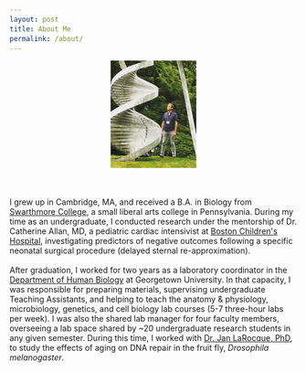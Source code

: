 ```yaml
---
layout: post
title: About Me
permalink: /about/
---
```

<p style="text-align:center;"><img src="/images/CSHL.jpeg" width="150px"></p>
<br>
<br>
I grew up in Cambridge, MA, and received a B.A. in Biology from <a href="https://www.swarthmore.edu/">Swarthmore College</a>, a small liberal arts college in Pennsylvania. During my time as an undergraduate, I conducted research under the mentorship of Dr. Catherine Allan, MD, a pediatric cardiac intensivist at <a href="https://www.childrenshospital.org/">Boston Children's Hospital</a>, investigating predictors of negative outcomes following a specific neonatal surgical procedure (delayed sternal re-approximation).
<br>
<br>
After graduation, I worked for two years as a laboratory coordinator in the <a href="https://nhs.georgetown.edu/about/human-science-department/">Department of Human Biology</a> at Georgetown University. In that capacity, I was responsible for preparing materials, supervising undergraduate Teaching Assistants, and helping to teach the anatomy & physiology, microbiology, genetics, and cell biology lab courses (5-7 three-hour labs per week). I was also the shared lab manager for four faculty members, overseeing a lab space shared by ~20 undergraduate research students in any given semester. During this time, I worked with <a href="https://blogs.commons.georgetown.edu/janlarocque/">Dr. Jan LaRocque, PhD</a>, to study the effects of aging on DNA repair in the fruit fly, <i>Drosophila melanogaster</i>.
